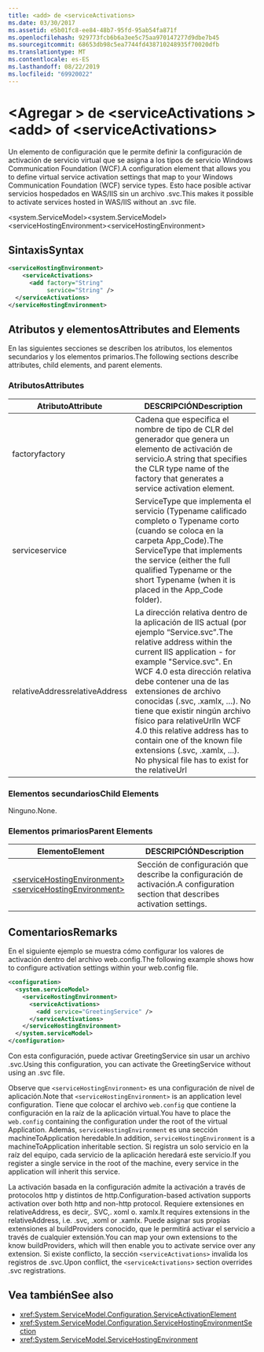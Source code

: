 ```yaml
---
title: <add> de <serviceActivations>
ms.date: 03/30/2017
ms.assetid: e5b01fc8-ee84-48b7-95fd-95ab54fa871f
ms.openlocfilehash: 929773fcb6b6a3ee5c75aa970147277d9dbe7b45
ms.sourcegitcommit: 68653db98c5ea7744fd438710248935f70020dfb
ms.translationtype: MT
ms.contentlocale: es-ES
ms.lasthandoff: 08/22/2019
ms.locfileid: "69920022"
---
```

# <a name="add-of-serviceactivations"></a><span data-ttu-id="3f94a-102">\<Agregar > de \<serviceActivations ></span><span class="sxs-lookup"><span data-stu-id="3f94a-102">\<add> of \<serviceActivations></span></span>

<span data-ttu-id="3f94a-103">Un elemento de configuración que le permite definir la configuración de activación de servicio virtual que se asigna a los tipos de servicio Windows Communication Foundation (WCF).</span><span class="sxs-lookup"><span data-stu-id="3f94a-103">A configuration element that allows you to define virtual service activation settings that map to your Windows Communication Foundation (WCF) service types.</span></span> <span data-ttu-id="3f94a-104">Esto hace posible activar servicios hospedados en WAS/IIS sin un archivo .svc.</span><span class="sxs-lookup"><span data-stu-id="3f94a-104">This makes it possible to activate services hosted in WAS/IIS without an .svc file.</span></span>

<span data-ttu-id="3f94a-105">\<system.ServiceModel></span><span class="sxs-lookup"><span data-stu-id="3f94a-105">\<system.ServiceModel></span></span>\
<span data-ttu-id="3f94a-106">\<serviceHostingEnvironment></span><span class="sxs-lookup"><span data-stu-id="3f94a-106">\<serviceHostingEnvironment></span></span>

## <a name="syntax"></a><span data-ttu-id="3f94a-107">Sintaxis</span><span class="sxs-lookup"><span data-stu-id="3f94a-107">Syntax</span></span>

```xml
<serviceHostingEnvironment>
    <serviceActivations>
      <add factory="String"
           service="String" />
  </serviceActivations>
</serviceHostingEnvironment>
```

## <a name="attributes-and-elements"></a><span data-ttu-id="3f94a-108">Atributos y elementos</span><span class="sxs-lookup"><span data-stu-id="3f94a-108">Attributes and Elements</span></span>

<span data-ttu-id="3f94a-109">En las siguientes secciones se describen los atributos, los elementos secundarios y los elementos primarios.</span><span class="sxs-lookup"><span data-stu-id="3f94a-109">The following sections describe attributes, child elements, and parent elements.</span></span>

### <a name="attributes"></a><span data-ttu-id="3f94a-110">Atributos</span><span class="sxs-lookup"><span data-stu-id="3f94a-110">Attributes</span></span>

|<span data-ttu-id="3f94a-111">Atributo</span><span class="sxs-lookup"><span data-stu-id="3f94a-111">Attribute</span></span>|<span data-ttu-id="3f94a-112">DESCRIPCIÓN</span><span class="sxs-lookup"><span data-stu-id="3f94a-112">Description</span></span>|
|---------------|-----------------|
|<span data-ttu-id="3f94a-113">factory</span><span class="sxs-lookup"><span data-stu-id="3f94a-113">factory</span></span>|<span data-ttu-id="3f94a-114">Cadena que especifica el nombre de tipo de CLR del generador que genera un elemento de activación de servicio.</span><span class="sxs-lookup"><span data-stu-id="3f94a-114">A string that specifies the CLR type name of the factory that generates a service activation element.</span></span>|
|<span data-ttu-id="3f94a-115">service</span><span class="sxs-lookup"><span data-stu-id="3f94a-115">service</span></span>|<span data-ttu-id="3f94a-116">ServiceType que implementa el servicio (Typename calificado completo o Typename corto (cuando se coloca en la carpeta App_Code).</span><span class="sxs-lookup"><span data-stu-id="3f94a-116">The ServiceType that implements the service (either the full qualified Typename or the short Typename (when it is placed in the App_Code folder).</span></span>|
|<span data-ttu-id="3f94a-117">relativeAddress</span><span class="sxs-lookup"><span data-stu-id="3f94a-117">relativeAddress</span></span>|<span data-ttu-id="3f94a-118">La dirección relativa dentro de la aplicación de IIS actual (por ejemplo “Service.svc”.</span><span class="sxs-lookup"><span data-stu-id="3f94a-118">The relative address within the current IIS application - for example "Service.svc".</span></span> <span data-ttu-id="3f94a-119">En WCF 4.0 esta dirección relativa debe contener una de las extensiones de archivo conocidas (.svc, .xamlx, …). No tiene que existir ningún archivo físico para relativeUrl</span><span class="sxs-lookup"><span data-stu-id="3f94a-119">In WCF 4.0 this relative address has to contain one of the known file extensions (.svc, .xamlx, ...). No physical file has to exist for the relativeUrl</span></span>|

### <a name="child-elements"></a><span data-ttu-id="3f94a-120">Elementos secundarios</span><span class="sxs-lookup"><span data-stu-id="3f94a-120">Child Elements</span></span>

<span data-ttu-id="3f94a-121">Ninguno.</span><span class="sxs-lookup"><span data-stu-id="3f94a-121">None.</span></span>

### <a name="parent-elements"></a><span data-ttu-id="3f94a-122">Elementos primarios</span><span class="sxs-lookup"><span data-stu-id="3f94a-122">Parent Elements</span></span>

|<span data-ttu-id="3f94a-123">Elemento</span><span class="sxs-lookup"><span data-stu-id="3f94a-123">Element</span></span>|<span data-ttu-id="3f94a-124">DESCRIPCIÓN</span><span class="sxs-lookup"><span data-stu-id="3f94a-124">Description</span></span>|
|-------------|-----------------|
|[<span data-ttu-id="3f94a-125">\<serviceHostingEnvironment></span><span class="sxs-lookup"><span data-stu-id="3f94a-125">\<serviceHostingEnvironment></span></span>](servicehostingenvironment.md)|<span data-ttu-id="3f94a-126">Sección de configuración que describe la configuración de activación.</span><span class="sxs-lookup"><span data-stu-id="3f94a-126">A configuration section that describes activation settings.</span></span>|

## <a name="remarks"></a><span data-ttu-id="3f94a-127">Comentarios</span><span class="sxs-lookup"><span data-stu-id="3f94a-127">Remarks</span></span>

<span data-ttu-id="3f94a-128">En el siguiente ejemplo se muestra cómo configurar los valores de activación dentro del archivo web.config.</span><span class="sxs-lookup"><span data-stu-id="3f94a-128">The following example shows how to configure activation settings within your web.config file.</span></span>

```xml
<configuration>
  <system.serviceModel>
    <serviceHostingEnvironment>
      <serviceActivations>
        <add service="GreetingService" />
      </serviceActivations>
    </serviceHostingEnvironment>
  </system.serviceModel>
</configuration>
```

<span data-ttu-id="3f94a-129">Con esta configuración, puede activar GreetingService sin usar un archivo .svc.</span><span class="sxs-lookup"><span data-stu-id="3f94a-129">Using this configuration, you can activate the GreetingService without using an .svc file.</span></span>

<span data-ttu-id="3f94a-130">Observe que `<serviceHostingEnvironment>` es una configuración de nivel de aplicación.</span><span class="sxs-lookup"><span data-stu-id="3f94a-130">Note that `<serviceHostingEnvironment>` is an application level configuration.</span></span> <span data-ttu-id="3f94a-131">Tiene que colocar el archivo `web.config` que contiene la configuración en la raíz de la aplicación virtual.</span><span class="sxs-lookup"><span data-stu-id="3f94a-131">You have to place the `web.config` containing the configuration under the root of the virtual Application.</span></span> <span data-ttu-id="3f94a-132">Además, `serviceHostingEnvironment` es una sección machineToApplication heredable.</span><span class="sxs-lookup"><span data-stu-id="3f94a-132">In addition, `serviceHostingEnvironment` is a machineToApplication inheritable section.</span></span> <span data-ttu-id="3f94a-133">Si registra un solo servicio en la raíz del equipo, cada servicio de la aplicación heredará este servicio.</span><span class="sxs-lookup"><span data-stu-id="3f94a-133">If you register a single service in the root of the machine, every service in the application will inherit this service.</span></span>

<span data-ttu-id="3f94a-134">La activación basada en la configuración admite la activación a través de protocolos http y distintos de http.</span><span class="sxs-lookup"><span data-stu-id="3f94a-134">Configuration-based activation supports activation over both http and non-http protocol.</span></span> <span data-ttu-id="3f94a-135">Requiere extensiones en relativeAddress, es decir,. SVC,. xoml o. xamlx.</span><span class="sxs-lookup"><span data-stu-id="3f94a-135">It requires extensions in the relativeAddress, i.e. .svc, .xoml or .xamlx.</span></span> <span data-ttu-id="3f94a-136">Puede asignar sus propias extensiones al buildProviders conocido, que le permitirá activar el servicio a través de cualquier extensión.</span><span class="sxs-lookup"><span data-stu-id="3f94a-136">You can map your own extensions to the know buildProviders, which will then enable you to activate service over any extension.</span></span> <span data-ttu-id="3f94a-137">Si existe conflicto, la sección `<serviceActivations>` invalida los registros de .svc.</span><span class="sxs-lookup"><span data-stu-id="3f94a-137">Upon conflict, the `<serviceActivations>` section overrides .svc registrations.</span></span>

## <a name="see-also"></a><span data-ttu-id="3f94a-138">Vea también</span><span class="sxs-lookup"><span data-stu-id="3f94a-138">See also</span></span>

- <xref:System.ServiceModel.Configuration.ServiceActivationElement>
- <xref:System.ServiceModel.Configuration.ServiceHostingEnvironmentSection>
- <xref:System.ServiceModel.ServiceHostingEnvironment>
